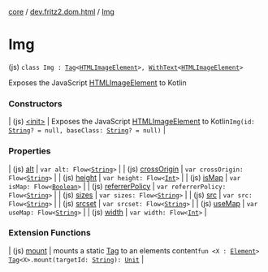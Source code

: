 [core](../../index.md) / [dev.fritz2.dom.html](../index.md) / [Img](./index.md)

# Img

(js) `class Img : `[`Tag`](../../dev.fritz2.dom/-tag/index.md)`<`[`HTMLImageElement`](https://kotlinlang.org/api/latest/jvm/stdlib/org.w3c.dom/-h-t-m-l-image-element/index.html)`>, `[`WithText`](../../dev.fritz2.dom/-with-text/index.md)`<`[`HTMLImageElement`](https://kotlinlang.org/api/latest/jvm/stdlib/org.w3c.dom/-h-t-m-l-image-element/index.html)`>`

Exposes the JavaScript [HTMLImageElement](https://developer.mozilla.org/en/docs/Web/API/HTMLImageElement) to Kotlin

### Constructors

| (js) [&lt;init&gt;](-init-.md) | Exposes the JavaScript [HTMLImageElement](https://developer.mozilla.org/en/docs/Web/API/HTMLImageElement) to Kotlin`Img(id: `[`String`](https://kotlinlang.org/api/latest/jvm/stdlib/kotlin/-string/index.html)`? = null, baseClass: `[`String`](https://kotlinlang.org/api/latest/jvm/stdlib/kotlin/-string/index.html)`? = null)` |

### Properties

| (js) [alt](alt.md) | `var alt: Flow<`[`String`](https://kotlinlang.org/api/latest/jvm/stdlib/kotlin/-string/index.html)`>` |
| (js) [crossOrigin](cross-origin.md) | `var crossOrigin: Flow<`[`String`](https://kotlinlang.org/api/latest/jvm/stdlib/kotlin/-string/index.html)`>` |
| (js) [height](height.md) | `var height: Flow<`[`Int`](https://kotlinlang.org/api/latest/jvm/stdlib/kotlin/-int/index.html)`>` |
| (js) [isMap](is-map.md) | `var isMap: Flow<`[`Boolean`](https://kotlinlang.org/api/latest/jvm/stdlib/kotlin/-boolean/index.html)`>` |
| (js) [referrerPolicy](referrer-policy.md) | `var referrerPolicy: Flow<`[`String`](https://kotlinlang.org/api/latest/jvm/stdlib/kotlin/-string/index.html)`>` |
| (js) [sizes](sizes.md) | `var sizes: Flow<`[`String`](https://kotlinlang.org/api/latest/jvm/stdlib/kotlin/-string/index.html)`>` |
| (js) [src](src.md) | `var src: Flow<`[`String`](https://kotlinlang.org/api/latest/jvm/stdlib/kotlin/-string/index.html)`>` |
| (js) [srcset](srcset.md) | `var srcset: Flow<`[`String`](https://kotlinlang.org/api/latest/jvm/stdlib/kotlin/-string/index.html)`>` |
| (js) [useMap](use-map.md) | `var useMap: Flow<`[`String`](https://kotlinlang.org/api/latest/jvm/stdlib/kotlin/-string/index.html)`>` |
| (js) [width](width.md) | `var width: Flow<`[`Int`](https://kotlinlang.org/api/latest/jvm/stdlib/kotlin/-int/index.html)`>` |

### Extension Functions

| (js) [mount](../../dev.fritz2.dom/mount.md) | mounts a static [Tag](../../dev.fritz2.dom/-tag/index.md) to an elements content`fun <X : `[`Element`](https://kotlinlang.org/api/latest/jvm/stdlib/org.w3c.dom/-element/index.html)`> `[`Tag`](../../dev.fritz2.dom/-tag/index.md)`<X>.mount(targetId: `[`String`](https://kotlinlang.org/api/latest/jvm/stdlib/kotlin/-string/index.html)`): `[`Unit`](https://kotlinlang.org/api/latest/jvm/stdlib/kotlin/-unit/index.html) |

